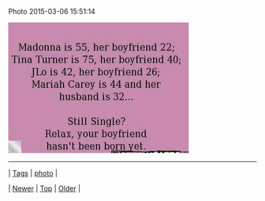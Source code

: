 <!--
title: Photo 2015-03-06 15
date: 2020-06-28T15:27:00.071Z
tags: photo
-->


Photo 2015-03-06 15:51:14

![](112882856524-0.jpg)

<!--BOTTOM-POST-NAVIGATION-->
---

| [Tags](tags.md) | [photo](tag-photo.md) |

| [Newer](112882843899.md) | [Top](index.md) | [Older](113207795969.md) |